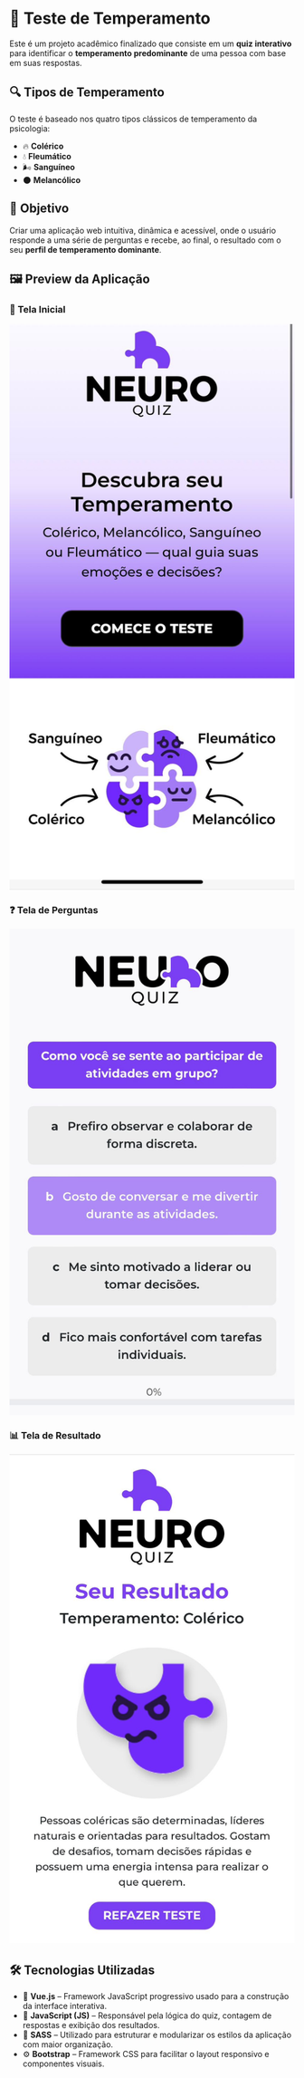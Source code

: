 # 🧠 Teste de Temperamento

Este é um projeto acadêmico finalizado que consiste em um **quiz interativo** para identificar o **temperamento predominante** de uma pessoa com base em suas respostas.

## 🔍 Tipos de Temperamento

O teste é baseado nos quatro tipos clássicos de temperamento da psicologia:

- 🔥 **Colérico**
- 💧 **Fleumático**
- 🌬️ **Sanguíneo**
- 🌑 **Melancólico**

## 🎯 Objetivo

Criar uma aplicação web intuitiva, dinâmica e acessível, onde o usuário responde a uma série de perguntas e recebe, ao final, o resultado com o seu **perfil de temperamento dominante**.

## 🖼️ Preview da Aplicação

### 📌 Tela Inicial
![Tela Inicial](./src//assets/img/preview/mainPage.jpg)

### ❓ Tela de Perguntas
![Tela de Perguntas](./src//assets/img/preview/questionsPage.jpg)

### 📊 Tela de Resultado
![Tela de Resultado](./src//assets/img/preview/resultPage.jpg)


## 🛠️ Tecnologias Utilizadas

- 💚 **Vue.js** – Framework JavaScript progressivo usado para a construção da interface interativa.
- 📜 **JavaScript (JS)** – Responsável pela lógica do quiz, contagem de respostas e exibição dos resultados.
- 🎨 **SASS** – Utilizado para estruturar e modularizar os estilos da aplicação com maior organização.
- ⚙️ **Bootstrap** – Framework CSS para facilitar o layout responsivo e componentes visuais.

